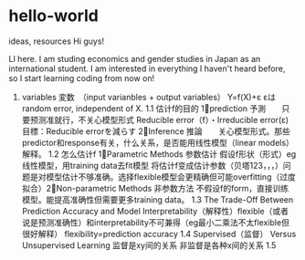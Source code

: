 # hello-world
ideas, resources
Hi guys!

LI here. I am studing economics and gender studies in Japan as an international student.
I am interested in everything I haven't heard before, so I start learning coding from now on!

1. variables 変数　（input varianbles + output variables）
Y=f(X)+ε εはrandom error, independent of X.
1.1 估计f的目的 1⃣️prediction 予測　　只要预测准就行，不关心模型形式 Reducible error（f）・Irreducible error(ε) 目標：Reducible errorを減らす 2⃣️Inference 推論　　关心模型形式。那些predictor和response有关，什么关系，是否能用线性模型（linear models）解释。
1.2 怎么估计f 1⃣️Parametric Methods 参数估计 假设f形状（形式）eg线性模型，用training data去fit模型 将估计f变成估计参数（贝塔123，，，）问题是对模型估计不够准确。选择flexible模型会更精确但可能overfitting（过度拟合）2⃣️Non-parametric Methods 非参数方法 不假设f的form，直接训练模型。能提高准确性但需要更多training data。
1.3 The Trade-Off Between Prediction Accuracy and Model Interpretability（解释性）flexible（或者说是预测准确性）和interpretability不可兼得（eg最小二乘法不太flexible但很好解释） flexibility=prediction accuracy
1.4 Supervised（监督） Versus Unsupervised Learning 监督是xy间的关系 非监督是各种x间的关系
1.5
